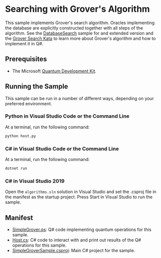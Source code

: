 ﻿---
page_type: sample
languages: [qsharp, python, csharp]
products: [qdk]
---

# Searching with Grover's Algorithm #

This sample implements Grover's search algorithm.
Oracles implementing the database are explicitly constructed together with all steps of the algorithm.
See the [DatabaseSearch](../database-search/README.md) sample for and extended version and the [Grover Search Kata](https://github.com/microsoft/QuantumKatas/tree/master/GroversAlgorithm) to learn more about Grover's algorithm and how to implement it in Q#.

## Prerequisites ##

- The Microsoft [Quantum Development Kit](https://docs.microsoft.com/quantum/install-guide/).

## Running the Sample ##

This sample can be run in a number of different ways, depending on your preferred environment.

### Python in Visual Studio Code or the Command Line ###

At a terminal, run the following command:

```bash
python host.py
```

### C# in Visual Studio Code or the Command Line ###

At a terminal, run the following command:

```bash
dotnet run
```

### C# in Visual Studio 2019 ###

Open the `algorithms.sln` solution in Visual Studio and set the .csproj file in the manifest as the startup project.
Press Start in Visual Studio to run the sample.

## Manifest ##

- [SimpleGrover.qs](./SimpleGrover.qs): Q# code implementing quantum operations for this sample.
- [Host.cs](./Host.cs): C# code to interact with and print out results of the Q# operations for this sample.
- [SimpleGroverSample.csproj](./SimpleGroverSample.csproj): Main C# project for the sample.
